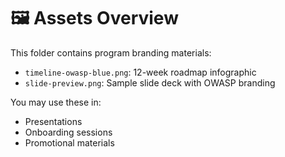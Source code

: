 # 🖼️ Assets Overview

This folder contains program branding materials:

- `timeline-owasp-blue.png`: 12-week roadmap infographic
- `slide-preview.png`: Sample slide deck with OWASP branding

You may use these in:
- Presentations
- Onboarding sessions
- Promotional materials
